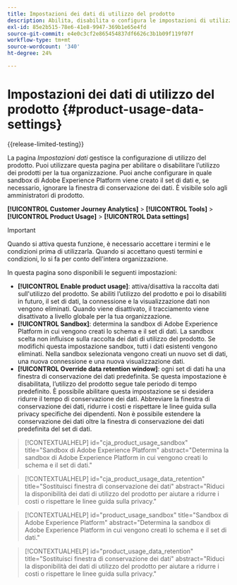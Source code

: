 ```yaml
---
title: Impostazioni dei dati di utilizzo del prodotto
description: Abilita, disabilita o configura le impostazioni di utilizzo del prodotto.
exl-id: 85e2b515-78e6-41e8-9947-369b1e65e4fd
source-git-commit: e4e0c3cf2e865454837df6626c3b1b09f119f07f
workflow-type: tm+mt
source-wordcount: '340'
ht-degree: 24%

---
```


# Impostazioni dei dati di utilizzo del prodotto {#product-usage-data-settings}

{{release-limited-testing}}

La pagina _Impostazioni dati_ gestisce la configurazione di utilizzo del prodotto. Puoi utilizzare questa pagina per abilitare o disabilitare l’utilizzo dei prodotti per la tua organizzazione. Puoi anche configurare in quale sandbox di Adobe Experience Platform viene creato il set di dati e, se necessario, ignorare la finestra di conservazione dei dati. È visibile solo agli amministratori di prodotto.

**[!UICONTROL Customer Journey Analytics]** > **[!UICONTROL Tools]** > **[!UICONTROL Product Usage]** > **[!UICONTROL Data settings]**

>[!IMPORTANT]
>Quando si attiva questa funzione, è necessario accettare i termini e le condizioni prima di utilizzarla. Quando si accettano questi termini e condizioni, lo si fa per conto dell&#39;intera organizzazione.

In questa pagina sono disponibili le seguenti impostazioni:

* **[!UICONTROL Enable product usage]**: attiva/disattiva la raccolta dati sull&#39;utilizzo del prodotto. Se abiliti l’utilizzo del prodotto e poi lo disabiliti in futuro, il set di dati, la connessione e la visualizzazione dati non vengono eliminati. Quando viene disattivato, il tracciamento viene disattivato a livello globale per la tua organizzazione.
* **[!UICONTROL Sandbox]**: determina la sandbox di Adobe Experience Platform in cui vengono creati lo schema e il set di dati. La sandbox scelta non influisce sulla raccolta dei dati di utilizzo del prodotto. Se modifichi questa impostazione sandbox, tutti i dati esistenti vengono eliminati. Nella sandbox selezionata vengono creati un nuovo set di dati, una nuova connessione e una nuova visualizzazione dati.
* **[!UICONTROL Override data retention window]**: ogni set di dati ha una finestra di conservazione dei dati predefinita. Se questa impostazione è disabilitata, l’utilizzo del prodotto segue tale periodo di tempo predefinito. È possibile abilitare questa impostazione se si desidera ridurre il tempo di conservazione dei dati. Abbreviare la finestra di conservazione dei dati, ridurre i costi e rispettare le linee guida sulla privacy specifiche dei dipendenti. Non è possibile estendere la conservazione dei dati oltre la finestra di conservazione dei dati predefinita del set di dati.

>[!CONTEXTUALHELP]
>id="cja_product_usage_sandbox"
>title="Sandbox di Adobe Experience Platform"
>abstract="Determina la sandbox di Adobe Experience Platform in cui vengono creati lo schema e il set di dati."

>[!CONTEXTUALHELP]
>id="cja_product_usage_data_retention"
>title="Sostituisci finestra di conservazione dei dati"
>abstract="Riduci la disponibilità dei dati di utilizzo del prodotto per aiutare a ridurre i costi o rispettare le linee guida sulla privacy."

>[!CONTEXTUALHELP]
>id="product_usage_sandbox"
>title="Sandbox di Adobe Experience Platform"
>abstract="Determina la sandbox di Adobe Experience Platform in cui vengono creati lo schema e il set di dati."

>[!CONTEXTUALHELP]
>id="product_usage_data_retention"
>title="Sostituisci finestra di conservazione dei dati"
>abstract="Riduci la disponibilità dei dati di utilizzo del prodotto per aiutare a ridurre i costi o rispettare le linee guida sulla privacy."
